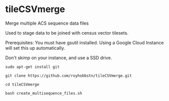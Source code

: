 # tileCSVmerge
Merge multiple ACS sequence data files

Used to stage data to be joined with census vector tilesets.


Prerequisites: You must have gsutil installed.  Using a Google Cloud Instance will set this up automatically.

Don't skimp on your instance, and use a SSD drive.

```
sudo apt-get install git

git clone https://github.com/royhobbstn/tileCSVmerge.git

cd tileCSVmerge

bash create_multisequence_files.sh
```
